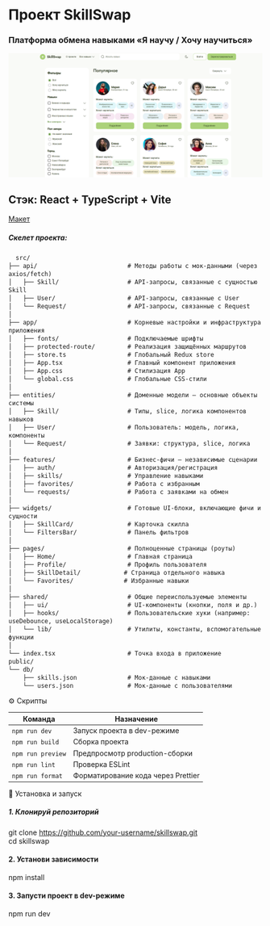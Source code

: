 # Проект SkillSwap
<h3>Платформа обмена навыками «Я научу / Хочу научиться»</h3>
<img src="./public/image.png" >

## Стэк: React + TypeScript + Vite

[Макет](<https://www.figma.com/design/bKwOakHJI7Z2mh2zVCBphP/SkillSwap---Для-разработчиков?node-id=386-11920&t=xN1r61F4DvdVdr9v-0>)


##### Скелет проекта: 
```
  src/
├── api/                         # Методы работы с мок-данными (через axios/fetch)
│   ├── Skill/                   # API-запросы, связанные с сущностью Skill
│   ├── User/                    # API-запросы, связанные с User
│   └── Request/                 # API-запросы, связанные с Request
│
├── app/                         # Корневые настройки и инфраструктура приложения
│   ├── fonts/                   # Подключаемые шрифты
│   ├── protected-route/         # Реализация защищённых маршрутов
│   ├── store.ts                 # Глобальный Redux store
│   ├── App.tsx                  # Главный компонент приложения
│   ├── App.css                  # Стилизация App
│   └── global.css               # Глобальные CSS-стили
│
├── entities/                    # Доменные модели — основные объекты системы
│   ├── Skill/                   # Типы, slice, логика компонентов навыков
│   ├── User/                    # Пользователь: модель, логика, компоненты
│   └── Request/                 # Заявки: структура, slice, логика
│
├── features/                    # Бизнес-фичи — независимые сценарии
│   ├── auth/                    # Авторизация/регистрация
│   ├── skills/                  # Управление навыками
│   ├── favorites/               # Работа с избранным
│   └── requests/                # Работа с заявками на обмен
│
├── widgets/                     # Готовые UI-блоки, включающие фичи и сущности
│   ├── SkillCard/               # Карточка скилла
│   └── FiltersBar/              # Панель фильтров
│
├── pages/                       # Полноценные страницы (роуты)
│   ├── Home/                    # Главная страница
│   ├── Profile/                 # Профиль пользователя
│   ├── SkillDetail/            # Страница отдельного навыка
│   └── Favorites/              # Избранные навыки
│
├── shared/                      # Общие переиспользуемые элементы
│   ├── ui/                      # UI-компоненты (кнопки, поля и др.)
│   ├── hooks/                   # Пользовательские хуки (например: useDebounce, useLocalStorage)
│   └── lib/                     # Утилиты, константы, вспомогательные функции
│
└── index.tsx                    # Точка входа в приложение
public/
└── db/
    ├── skills.json              # Мок-данные с навыками
    └── users.json               # Мок-данные с пользователями
```

⚙️ Скрипты

| Команда           | Назначение                         |
| ----------------- | ---------------------------------- |
| `npm run dev`     | Запуск проекта в dev-режиме        |
| `npm run build`   | Сборка проекта                     |
| `npm run preview` | Предпросмотр production-сборки     |
| `npm run lint`    | Проверка ESLint                    |
| `npm run format`  | Форматирование кода через Prettier |

🚀 Установка и запуск
##### 1. Клонируй репозиторий
git clone https://github.com/your-username/skillswap.git \
cd skillswap

#### 2. Установи зависимости
npm install

#### 3. Запусти проект в dev-режиме
npm run dev


